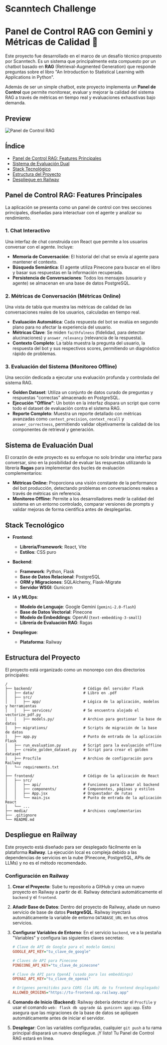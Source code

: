 # Scanntech Challenge
# Panel de Control RAG con Gemini y Métricas de Calidad 🚀

Este proyecto fue desarrollado en el marco de un desafío técnico propuesto por Scanntech.
Es un sistema que principalmente esta compuesto por un chatbot basado en **RAG** (Retrieval-Augmented Generation) que responde preguntas sobre el libro "An Introduction to Statistical Learning with Applications in Python".

Además de ser un simple chatbot, este proyecto implementa un **Panel de Control** que permite monitorear, evaluar y mejorar la calidad del sistema RAG a través de métricas en tiempo real y evaluaciones exhaustivas bajo demanda.

## Preview

![Panel de Control RAG](media/panel_de_control.png) 

## Índice

- [Panel de Control RAG: Features Principales](#panel-de-control-rag-features-principales)
- [Sistema de Evaluación Dual](#sistema-de-evaluación-dual)
- [Stack Tecnológico](#stack-tecnológico)
- [Estructura del Proyecto](#estructura-del-proyecto)
- [Despliegue en Railway](#despliegue-en-railway)

## Panel de Control RAG: Features Principales

La aplicación se presenta como un panel de control con tres secciones principales, diseñadas para interactuar con el agente y analizar su rendimiento.

### 1. Chat Interactivo
Una interfaz de chat construida con React que permite a los usuarios conversar con el agente. Incluye:
- **Memoria de Conversación**: El historial del chat se envía al agente para mantener el contexto.
- **Búsqueda Semántica**: El agente utiliza Pinecone para buscar en el libro y basar sus respuestas en la información recuperada.
- **Persistencia de Conversaciones**: Todos los mensajes (usuario y agente) se almacenan en una base de datos PostgreSQL.

### 2. Métricas de Conversación (Métricas Online)
Una vista de tabla que muestra las métricas de calidad de las conversaciones reales de los usuarios, calculadas en tiempo real.
- **Evaluación Automática**: Cada respuesta del bot se evalúa en segundo plano para no afectar la experiencia del usuario.
- **Métricas Clave**: Se miden `faithfulness` (fidelidad, para detectar alucinaciones) y `answer_relevancy` (relevancia de la respuesta).
- **Contexto Completo**: La tabla muestra la pregunta del usuario, la respuesta del bot y sus respectivos scores, permitiendo un diagnóstico rápido de problemas.

### 3. Evaluación del Sistema (Monitoreo Offline)
Una sección dedicada a ejecutar una evaluación profunda y controlada del sistema RAG.
- **Golden Dataset**: Utiliza un conjunto de datos curado de preguntas y respuestas "correctas" almacenado en PostgreSQL.
- **Ejecución "Offline"**: Un botón en la interfaz dispara un script que corre todo el dataset de evaluación contra el sistema RAG.
- **Reporte Completo**: Muestra un reporte detallado con métricas avanzadas como `context_precision`, `context_recall` y `answer_correctness`, permitiendo validar objetivamente la calidad de los componentes de retrieval y generación.

## Sistema de Evaluación Dual

El corazón de este proyecto es su enfoque no solo brindar una interfaz para conversar, sino en la posibilidad de evaluar las respuestas utilizando la librería **Ragas** para implementar dos bucles de evaluación complementarios:

- **Métricas Online:** Proporciona una visión constante de la performance del bot producción, detectando problemas en conversaciones reales a través de métricas sin referencia.
- **Monitoreo Offline:** Permite a los desarrolladores medir la calidad del sistema en un entorno controlado, comparar versiones de prompts y validar mejoras de forma científica antes de desplegarlas.

## Stack Tecnológico

- **Frontend**:
  - **Librería/Framework**: React, Vite
  - **Estilos**: CSS puro

- **Backend**:
  - **Framework**: Python, Flask
  - **Base de Datos Relacional**: PostgreSQL
  - **ORM y Migraciones**: SQLAlchemy, Flask-Migrate
  - **Servidor WSGI**: Gunicorn

- **IA y MLOps**:
  - **Modelo de Lenguaje**: Google Gemini (`gemini-2.0-flash`)
  - **Base de Datos Vectorial**: Pinecone
  - **Modelo de Embeddings**: OpenAI (`text-embedding-3-small`)
  - **Librería de Evaluación RAG**: Ragas

- **Despliegue**:
  - **Plataforma**: Railway

## Estructura del Proyecto

El proyecto está organizado como un monorepo con dos directorios principales:

```
/
├── backend/                       # Código del servidor Flask
│   ├── data/                      # Libro en .pdf
│   ├── src/
│   │   ├── app/                   # Lógica de la aplicación, modelos y herramientas
│   │   ├── services/              # Se encuentra alojado el vectorize_pdf.py
│   │   ├── models.py/             # Archivo para gestionar la base de datos
│   ├── migrations/                # Scripts de migración de la base de datos
│   ├── app.py                     # Punto de entrada de la aplicación Flask
│   ├── run_evaluation.py          # Script para la evaluación offline
│   ├── create_golden_dataset.py   # Script para crear el golden dataset
│   ├── Procfile                   # Archivo de configuración para Railway
│   └── requirements.txt
│
├── frontend/                      # Código de la aplicación de React
│   ├── src/
│   │   ├── api/                   # Funciones para llamar al backend
│   │   ├── components/            # Componentes, páginas y estilos
│   │   ├── App.jsx                # Orquestador de rutas
│   │   └── main.jsx               # Punto de entrada de la aplicación React
│   └── ...
├── media/                         # Archivos complementarios
├── .gitignore
└── README.md
```

## Despliegue en Railway

Este proyecto está diseñado para ser desplegado fácilmente en la plataforma **Railway**. 
La ejecución local es compleja debido a las dependencias de servicios en la nube (Pinecone, PostgreSQL, APIs de LLMs) y no es el método recomendado.

### Configuración en Railway

1.  **Crear el Proyecto**: Sube tu repositorio a GitHub y crea un nuevo proyecto en Railway a partir de él. Railway detectará automáticamente el `backend` y el `frontend`.
2.  **Añadir Base de Datos**: Dentro del proyecto de Railway, añade un nuevo servicio de base de datos **PostgreSQL**. Railway inyectará automáticamente la variable de entorno `DATABASE_URL` en tus otros servicios.
3.  **Configurar Variables de Entorno**: En el servicio `backend`, ve a la pestaña "Variables" y configura las siguientes claves secretas:

    ```ini
    # Clave de API de Google para el modelo Gemini
    GOOGLE_API_KEY="tu_clave_de_google"

    # Claves de API para Pinecone
    PINECONE_API_KEY="tu_clave_de_pinecone"

    # Clave de API para OpenAI (usado para los embeddings)
    OPENAI_API_KEY="tu_clave_de_openai"
    
    # Orígenes permitidos para CORS (la URL de tu frontend desplegado)
    ALLOWED_ORIGINS="https://tu-frontend.up.railway.app" 
    ```

4.  **Comando de Inicio (Backend)**: Railway debería detectar el `Procfile` y usar el comando `web: flask db upgrade && gunicorn app:app`. Esto asegura que las migraciones de la base de datos se apliquen automáticamente antes de iniciar el servidor.

5.  **Desplegar**: Con las variables configuradas, cualquier `git push` a tu rama principal disparará un nuevo despliegue. ¡Y listo! Tu Panel de Control RAG estará en línea.